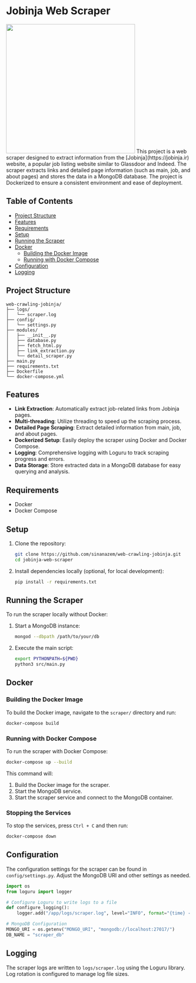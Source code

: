 # Jobinja Web Scraper
<img src="https://iranhrmedia.com/wp-content/uploads/2023/01/jobinja.png" width=350>
This project is a web scraper designed to extract information from the [Jobinja](https://jobinja.ir) website, a popular job listing website similar to Glassdoor and Indeed. The scraper extracts links and detailed page information (such as main, job, and about pages) and stores the data in a MongoDB database. The project is Dockerized to ensure a consistent environment and ease of deployment.

## Table of Contents

- [Project Structure](#project-structure)
- [Features](#features)
- [Requirements](#requirements)
- [Setup](#setup)
- [Running the Scraper](#running-the-scraper)
- [Docker](#docker)
  - [Building the Docker Image](#building-the-docker-image)
  - [Running with Docker Compose](#running-with-docker-compose)
- [Configuration](#configuration)
- [Logging](#logging)

## Project Structure

```
web-crawling-jobinja/
├── logs/
│   └── scraper.log
├── config/
│   └── settings.py
├── modules/
│   ├── __init__.py
│   ├── database.py
│   ├── fetch_html.py
│   ├── link_extraction.py
│   └── detail_scraper.py
├── main.py
├── requirements.txt
├── Dockerfile
└── docker-compose.yml
```

## Features

- **Link Extraction**: Automatically extract job-related links from Jobinja pages.
- **Multi-threading**: Utilize threading to speed up the scraping process.
- **Detailed Page Scraping**: Extract detailed information from main, job, and about pages.
- **Dockerized Setup**: Easily deploy the scraper using Docker and Docker Compose.
- **Logging**: Comprehensive logging with Loguru to track scraping progress and errors.
- **Data Storage**: Store extracted data in a MongoDB database for easy querying and analysis.

## Requirements

- Docker
- Docker Compose

## Setup

1. Clone the repository:
   ```sh
   git clone https://github.com/sinanazem/web-crawling-jobinja.git
   cd jobinja-web-scraper
   ```

2. Install dependencies locally (optional, for local development):
   ```sh
   pip install -r requirements.txt
   ```

## Running the Scraper

To run the scraper locally without Docker:

1. Start a MongoDB instance:
   ```sh
   mongod --dbpath /path/to/your/db
   ```

2. Execute the main script:
   ```sh
   export PYTHONPATH=${PWD}
   python3 src/main.py
   ```

## Docker

### Building the Docker Image

To build the Docker image, navigate to the `scraper/` directory and run:
```sh
docker-compose build
```

### Running with Docker Compose

To run the scraper with Docker Compose:
```sh
docker-compose up --build
```

This command will:
1. Build the Docker image for the scraper.
2. Start the MongoDB service.
3. Start the scraper service and connect to the MongoDB container.

### Stopping the Services

To stop the services, press `Ctrl + C` and then run:
```sh
docker-compose down
```

## Configuration

The configuration settings for the scraper can be found in `config/settings.py`. Adjust the MongoDB URI and other settings as needed.

```python
import os
from loguru import logger

# Configure Loguru to write logs to a file
def configure_logging():
    logger.add("/app/logs/scraper.log", level="INFO", format="{time} - {level} - {message}")

# MongoDB Configuration
MONGO_URI = os.getenv("MONGO_URI", "mongodb://localhost:27017/")
DB_NAME = "scraper_db"
```

## Logging

The scraper logs are written to `logs/scraper.log` using the Loguru library. Log rotation is configured to manage log file sizes.

